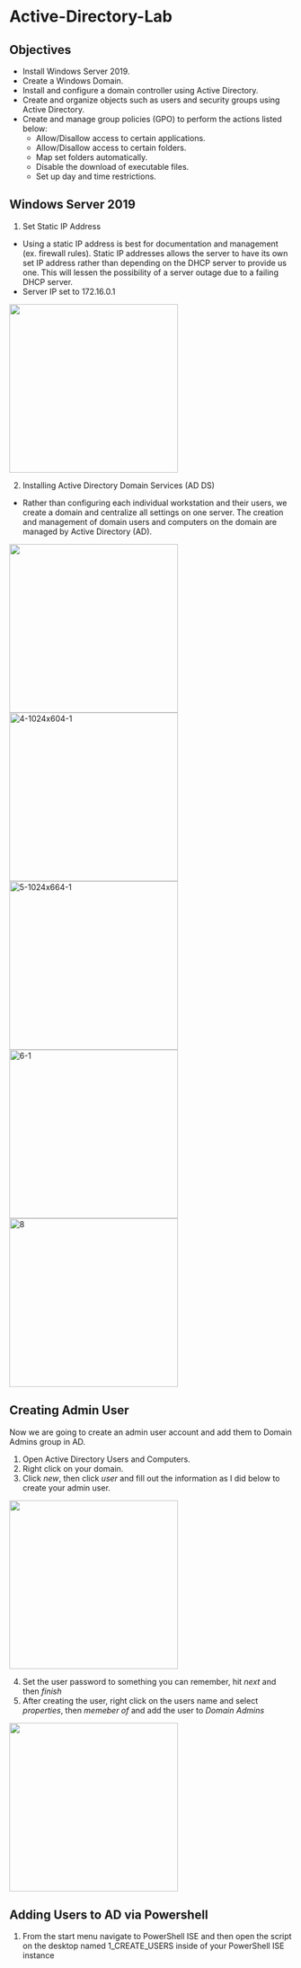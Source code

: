 # Active-Directory-Lab
## Objectives
* Install Windows Server 2019.
* Create a Windows Domain.
* Install and configure a domain controller using Active Directory.
* Create and organize objects such as users and security groups using Active Directory.
* Create and manage group policies (GPO) to perform the actions listed below:
  * Allow/Disallow access to certain applications.
  * Allow/Disallow access to certain folders.
  * Map set folders automatically.
  * Disable the download of executable files.
  * Set up day and time restrictions.
## Windows Server 2019 
1. Set Static IP Address
 * Using a static IP address is best for documentation and management (ex. firewall rules). Static IP addresses allows the server to have its own set IP address rather than depending on the DHCP server to provide us one. This will lessen the possibility of a server outage due to a failing DHCP server.
 * Server IP set to 172.16.0.1

<img src="https://github.com/StarksRepo/Active-Directory-Lab/assets/155681117/63e44321-a82d-4037-9e3e-48300c896441" width=300>

2. Installing Active Directory Domain Services (AD DS)
 * Rather than configuring each individual workstation and their users, we create a domain and centralize all settings on one server. The creation and management of domain users and computers on the
domain are managed by Active Directory (AD).
<img src="https://github.com/StarksRepo/Active-Directory-Lab/assets/155681117/f35e0f6e-fa7c-479d-9e45-4442207f9fcd" width=300>
<img width="300" alt="4-1024x604-1" src="https://github.com/StarksRepo/Active-Directory-Lab/assets/155681117/ef9fe9ec-b89a-4355-abee-c31d277f2d4e">
<img width="300" alt="5-1024x664-1" src="https://github.com/StarksRepo/Active-Directory-Lab/assets/155681117/6096a936-8fac-4229-b4f6-14cfeb3036ca">
<img width="300" alt="6-1" src="https://github.com/StarksRepo/Active-Directory-Lab/assets/155681117/8ec70490-c7da-4a30-a073-a94b793fdf9f">
<img width="300" alt="8" src="https://github.com/StarksRepo/Active-Directory-Lab/assets/155681117/72958ca4-befa-4c23-9bbb-07ec005bb284">

## Creating Admin User 
Now we are going to create an admin user account and add them to Domain Admins group in AD.
1. Open Active Directory Users and Computers.
2. Right click on your domain.
3. Click *new*, then click *user* and fill out the information as I did below to create your admin user. 
 <img src="https://github.com/StarksRepo/Active-Directory-Lab/assets/155681117/626cae37-96e6-4765-ba1f-ab201fbb9c24" width=300>
 
4. Set the user password to something you can remember, hit *next* and then *finish*
5. After creating the user, right click on the users name and select *properties*, then *memeber of* and add the user to *Domain Admins*
  
<img src="https://github.com/StarksRepo/Active-Directory-Lab/assets/155681117/552c561d-baec-40b7-b09e-bacf1f3909bd" width=300>



## Adding Users to AD via Powershell
1. From the start menu navigate to PowerShell ISE and then open the script on the desktop named 1_CREATE_USERS inside of your PowerShell ISE instance
